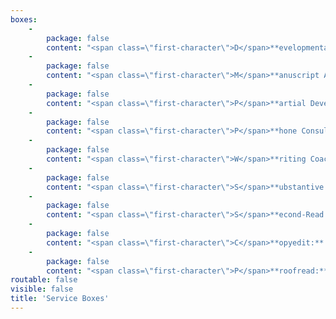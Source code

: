 ```yaml
---
boxes:
    -
        package: false
        content: "<span class=\"first-character\">D</span>**evelopmental Edit:** A developmental edit will help you refine your writing by working on story structure, pacing, character development, voice, clarity, and plot. It looks at the big picture as well as writing technique. You will receive a 5- to 8-page analysis breaking down strengths and weaknesses in your manuscript as well as comprehensive margin notes within your pages.\r\n\r\n**Cost:** Starts at 1.7 cents a word\r\n\r\n<a class=\"button quick-contact\" href=\"#\" data-featherlight=\"#contact-form\" data-select=\"developmental\">Get Started</a>\r\n"
    -
        package: false
        content: "<span class=\"first-character\">M</span>**anuscript Assessment:** An assessment is an in-depth analysis discussing big-picture edits. It will look at story arc, consistency, character development, pacing, voice, plot, and more. It takes a broad view of developmental challenges without the page by page analysis. You will receive a 5- to 8-page letter. Please be aware: this does not include any margin notes.\r\n\r\n**Cost:** 0.7 cents a word, $350 minimum\r\n\r\n<a class=\"button quick-contact\" href=\"#\" data-featherlight=\"#contact-form\" data-select=\"assessment\">Get Started</a>\r\n"
    -
        package: false
        content: "<span class=\"first-character\">P</span>**artial Developmental Edit Package:** Can’t decide between a full developmental edit and an assessment? This package gives you the best of both worlds. You get an in-depth critique on the full manuscript as well as margin notes for a portion. You can tackle the larger issues while getting margin notes that can then be applied elsewhere. It is up to you how many pages receive margin notes, but we recommend the first 50.\r\n\r\n**Cost:** Starts at 0.7 cents a word for the full manuscript, plus 1 cent a word for the pages receiving margin notes.\r\n\r\n<a class=\"button quick-contact\" href=\"#\" data-featherlight=\"#contact-form\" data-select=\"partial\">Get Started</a>\r\n"
    -
        package: false
        content: "<span class=\"first-character\">P</span>**hone Consultation:** Do you need advice on your writing but aren’t ready for an edit? Phone consultations allow you to get the advice of an editor on various manuscript challenges. Topics can run the gamut from plot brainstorming to characterization to publishing next steps.\r\n\r\n**Cost:** $50 per half-hour\r\n\r\n<a class=\"button quick-contact\" href=\"#\" data-featherlight=\"#contact-form\" data-select=\"consultation\">Get Started</a>\r\n"
    -
        package: false
        content: "<span class=\"first-character\">W</span>**riting Coach:** Are you having trouble finishing your manuscript? Do you keep getting stuck or are you worried that you are going in the wrong direction? The coach will encourage your writing and give you advice as you write. This services is highly customizable, but results in discussions of your book as well as edits of pages.\r\n\r\n**Cost:** Starts at $200 a month.\r\n\r\n<a class=\"button quick-contact\" href=\"#\" data-featherlight=\"#contact-form\" data-select=\"coaching\">Get Started</a>\r\n"
    -
        package: false
        content: "<span class=\"first-character\">S</span>**ubstantive Edit:** A substantive/line edit delivers sentence-level feedback. After you’ve had a developmental edit, it is time to look at your sentences for readability, clarity, cadence, and consistency. This edit will give you comprehensive in-line edits that point to problems within the manuscript and helps improve your writing at a sentence level.\r\n\r\n**Cost:** Starts at 2.5 cents a word\r\n\r\n<a class=\"button quick-contact\" href=\"#\" data-featherlight=\"#contact-form\" data-select=\"substantive\">Get Started</a>\r\n"
    -
        package: false
        content: "<span class=\"first-character\">S</span>**econd-Read Review:** After you have made changes from a developmental edit or manuscript assessment, you can have us review your changes. When you make substantial edits it can be hard to tell if the edits were an improvement, if they need to go further, or if they didn’t work at all. This results in 1-2 page critique of your edited manuscript.\r\n\r\n**Cost:** 0.4 cents a word, $175 minimum.\r\n\r\n<a class=\"button quick-contact\" href=\"#\" data-featherlight=\"#contact-form\" data-select=\"second\">Get Started</a>\r\n"
    -
        package: false
        content: "<span class=\"first-character\">C</span>**opyedit:** After you’ve polished your book via developmental edits and revision, it’s time for a copyedit. We will comb through your novel and edit for grammar, punctuation, and consistency of style. Minor changes in wording or light rewrites may also be made for clarity.\r\n\r\n**Cost:** Starts at 1 cent per word\r\n\r\n<a class=\"button quick-contact\" href=\"#\" data-featherlight=\"#contact-form\" data-select=\"copy\">Get Started</a>\r\n"
    -
        package: false
        content: "<span class=\"first-character\">P</span>**roofread:** Once your manuscript has been professionally edited and copyedited, you're ready for proofreading. During this final stage of revisions, we will make sure your work is reader-ready by correcting typos, misused words, and other embarrassing errors.\r\n\r\n**Cost:** Starts at 0.75 cents a word\r\n\r\n<a class=\"button quick-contact\" href=\"#\" data-featherlight=\"#contact-form\" data-select=\"proofread\">Get Started</a>\r\n"
routable: false
visible: false
title: 'Service Boxes'
---
```


